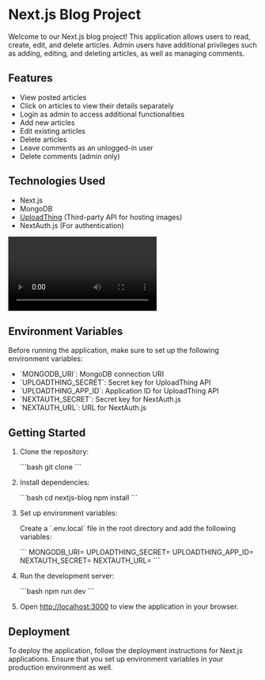 # Next.js Blog Project

Welcome to our Next.js blog project! This application allows users to read, create, edit, and delete articles. Admin users have additional privileges such as adding, editing, and deleting articles, as well as managing comments.

## Features

- View posted articles
- Click on articles to view their details separately
- Login as admin to access additional functionalities
- Add new articles
- Edit existing articles
- Delete articles
- Leave comments as an unlogged-in user
- Delete comments (admin only)

## Technologies Used

- Next.js
- MongoDB
- [UploadThing](https://uploadthing.com/) (Third-party API for hosting images)
- NextAuth.js (For authentication)

![Alt Text](https://www.dropbox.com/scl/fi/1cp6cji1rxindlkmowdn3/blogNextJS.webm?rlkey=4224u7sewu6ig1f31e4imshqx&st=prwszxld&dl=0)

## Environment Variables

Before running the application, make sure to set up the following environment variables:

- \`MONGODB_URI\`: MongoDB connection URI
- \`UPLOADTHING_SECRET\`: Secret key for UploadThing API
- \`UPLOADTHING_APP_ID\`: Application ID for UploadThing API
- \`NEXTAUTH_SECRET\`: Secret key for NextAuth.js
- \`NEXTAUTH_URL\`: URL for NextAuth.js

## Getting Started

1. Clone the repository:

   \`\`\`bash
   git clone <repository-url>
   \`\`\`

2. Install dependencies:

   \`\`\`bash
   cd nextjs-blog
   npm install
   \`\`\`

3. Set up environment variables:

   Create a \`.env.local\` file in the root directory and add the following variables:

   \`\`\`
   MONGODB_URI=<your-mongodb-uri>
   UPLOADTHING_SECRET=<your-uploadthing-secret>
   UPLOADTHING_APP_ID=<your-uploadthing-app-id>
   NEXTAUTH_SECRET=<your-nextauth-secret>
   NEXTAUTH_URL=<your-nextauth-url>
   \`\`\`

4. Run the development server:

   \`\`\`bash
   npm run dev
   \`\`\`

5. Open [http://localhost:3000](http://localhost:3000) to view the application in your browser.

## Deployment

To deploy the application, follow the deployment instructions for Next.js applications. Ensure that you set up environment variables in your production environment as well.
